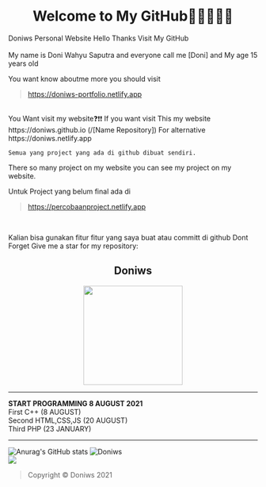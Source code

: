 <h1 align="center">Welcome to My GitHub👋👋👋👋👋    </h1>                                     
                                                                           
Doniws Personal Website Hello Thanks Visit My GitHub                       
<br>
My name is Doni Wahyu Saputra and everyone call me [Doni]
and My age  15 years old

You want know aboutme more you should visit 
>https://doniws-portfolio.netlify.app
<br>                                                                          
You Want visit my website❓❗❗                                                                                                       
If you want visit This my website                                                                                
https://doniws.github.io  (/[Name Repository]) For alternative https://doniws.netlify.app        
                                                                           
```
Semua yang project yang ada di github dibuat sendiri.
```



There so many project on my website you can see my project on my website.  

Untuk Project yang belum final ada di<br>
>https://percobaanproject.netlify.app
<br>

Kalian bisa gunakan fitur fitur yang saya buat atau committ di github
Dont Forget Give me a star for my repository:

  <h2 align="center">Doniws</h2>
<p align="center">
    <img width="200" src="https://doniws-portfolio.netlify.app/images/logoutama.webp">
</p>

_________________________
**START PROGRAMMING 8 AUGUST 2021**<br>
First C++ (8 AUGUST)<br>
Second HTML,CSS,JS (20 AUGUST)<br>
Third PHP (23 JANUARY)<br>
_________________________


![Anurag's GitHub stats](https://github-readme-stats.vercel.app/api?username=Doniws&theme=dark)
![Doniws](https://github-readme-stats.vercel.app/api/top-langs/?username=Doniws&theme=dark) <br>
![](https://komarev.com/ghpvc/?username=Doniws&color=blue) <br>

>Copyright © Doniws 2021

